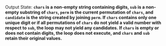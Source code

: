 Output State: **`chars` is a non-empty string containing digits, `sub` is a non-empty substring of `chars`, `perm` is the current permutation of `chars`, and `candidate` is the string created by joining `perm`. If `chars` contains only one unique digit or if all permutations of `chars` do not yield a valid number with respect to `sub`, the loop may not yield any candidates. If `chars` is empty or does not contain digits, the loop does not execute, and `chars` and `sub` retain their original values.**